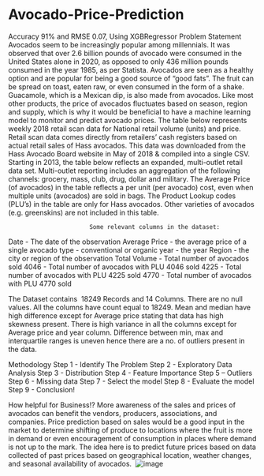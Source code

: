 # Avocado-Price-Prediction
Accuracy 91% and RMSE 0.07, Using XGBRegressor
Problem Statement
Avocados seem to be increasingly popular among millennials. It was observed that over 2.6 billion pounds of avocado were consumed in the United States alone in 2020, as opposed to only 436 million pounds consumed in the year 1985, as per Statista. Avocados are seen as a healthy option and are popular for being a good source of “good fats”. The fruit can be spread on toast, eaten raw, or even consumed in the form of a shake. Guacamole, which is a Mexican dip, is also made from avocados. Like most other products, the price of avocados fluctuates based on season, region and supply, which is why it would be beneficial to have a machine learning model to monitor and predict avocado prices.
The table below represents weekly 2018 retail scan data for National retail volume (units) and price. Retail scan data comes directly from retailers’ cash registers based on actual retail sales of Hass avocados.
This data was downloaded from the Hass Avocado Board website in May of 2018 & compiled into a single CSV.
Starting in 2013, the table below reflects an expanded, multi-outlet retail data set. Multi-outlet reporting includes an aggregation of the following channels: grocery, mass, club, drug, dollar and military. The Average Price (of avocados) in the table reflects a per unit (per avocado) cost, even when multiple units (avocados) are sold in bags.
The Product Lookup codes (PLU’s) in the table are only for Hass avocados. Other varieties of avocados (e.g. greenskins) are not included in this table.

                           Some relevant columns in the dataset:
Date - The date of the observation
Average Price - the average price of a single avocado
type - conventional or organic
year - the year
Region - the city or region of the observation
Total Volume - Total number of avocados sold
4046 - Total number of avocados with PLU 4046 sold
4225 - Total number of avocados with PLU 4225 sold
4770 - Total number of avocados with PLU 4770 sold

The Dataset contains  18249 Records and 14 Columns.
There are no null values.
All the columns have count equal to 18249. Mean and median have high difference except for Average price stating that data has high skewness present. There is high variance in all the columns except for Average price and year column. Difference between min, max and interquartile ranges is uneven hence there are a no. of outliers present in the data.


Methodology
Step 1 - Identify The Problem
Step 2 - Exploratory Data Analysis
Step 3 - Distribution
Step 4 - Feature Importance
Step 5 – Outliers
Step 6 - Missing data
Step 7 - Select the model
Step 8 - Evaluate the model
Step 9 - Conclusion!

How helpful for Business!?
More awareness of the sales and prices of avocados can benefit the vendors, producers, associations, and companies. Price prediction based on sales would be a good input in the market to determine shifting of produce to locations where the fruit is more in demand or even encouragement of consumption in places where demand is not up to the mark. The idea here is to predict future prices based on data collected of past prices based on geographical location, weather changes, and seasonal availability of avocados. 
![image](https://user-images.githubusercontent.com/108526449/182685694-5e861bd2-ad95-4c6c-afa8-e52cce2e19dd.png)

